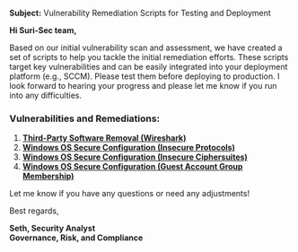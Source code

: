 **Subject:** Vulnerability Remediation Scripts for Testing and Deployment

**Hi Suri-Sec team,**

Based on our initial vulnerability scan and assessment, we have created a set of scripts to help you tackle the initial remediation efforts. These scripts target key vulnerabilities and can be easily integrated into your deployment platform (e.g., SCCM). Please test them before deploying to production. I look forward to hearing your progress and please let me know if you run into any difficulties.

### Vulnerabilities and Remediations:
1. [**Third-Party Software Removal (Wireshark)**](https://github.com/sethsuri/Remediation-Email/blob/main/automation/remediation-wireshark-uninstall.ps1)
2. [**Windows OS Secure Configuration (Insecure Protocols)**](https://github.com/sethsuri/Remediation-Email/blob/main/automation/automation/toggle-protocols.ps1)
3. [**Windows OS Secure Configuration (Insecure Ciphersuites)**](https://github.com/sethsuri/Remediation-Email/blob/main/automation/toggle-cipher-suites.ps1)
4. [**Windows OS Secure Configuration (Guest Account Group Membership)**](https://github.com/joshmadakor1/lognpacific-public/blob/main/automation/toggle-guest-local-administrators.ps1)

Let me know if you have any questions or need any adjustments!

Best regards,

**Seth, Security Analyst**<br/>
**Governance, Risk, and Compliance**
